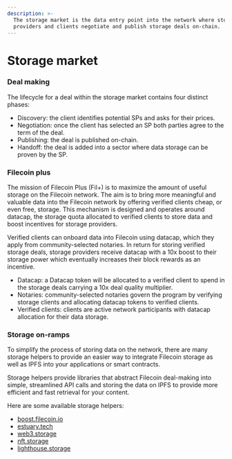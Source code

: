 ```yaml
---
description: >-
  The storage market is the data entry point into the network where storage
  providers and clients negotiate and publish storage deals on-chain.
---
```


# Storage market

### Deal making

The lifecycle for a deal within the storage market contains four distinct phases:

* Discovery: the client identifies potential SPs and asks for their prices.
* Negotiation: once the client has selected an SP both parties agree to the term of the deal.
* Publishing: the deal is published on-chain.
* Handoff: the deal is added into a sector where data storage can be proven by the SP.

### Filecoin plus

The mission of Filecoin Plus (Fil+) is to maximize the amount of useful storage on the Filecoin network. The aim is to bring more meaningful and valuable data into the Filecoin network by offering verified clients cheap, or even free, storage. This mechanism is designed and operates around datacap, the storage quota allocated to verified clients to store data and boost incentives for storage providers.

Verified clients can onboard data into Filecoin using datacap, which they apply from community-selected notaries. In return for storing verified storage deals, storage providers receive datacap with a 10x boost to their storage power which eventually increases their block rewards as an incentive.

* Datacap: a Datacap token will be allocated to a verified client to spend in the storage deals carrying a 10x deal quality multiplier.
* Notaries: community-selected notaries govern the program by verifying storage clients and allocating datacap tokens to verified clients.
* Verified clients: clients are active network participants with datacap allocation for their data storage.

### Storage on-ramps

To simplify the process of storing data on the network, there are many storage helpers to provide an easier way to integrate Filecoin storage as well as IPFS into your applications or smart contracts.

Storage helpers provide libraries that abstract Filecoin deal-making into simple, streamlined API calls and storing the data on IPFS to provide more efficient and fast retrieval for your content.

Here are some available storage helpers:

* [boost.filecoin.io](https://boost.filecoin.io/)
* [estuary.tech](https://estuary.tech/)
* [web3.storage](https://web3.storage/)
* [nft.storage](https://nft.storage/)
* [lighthouse.storage](https://www.lighthouse.storage/)
